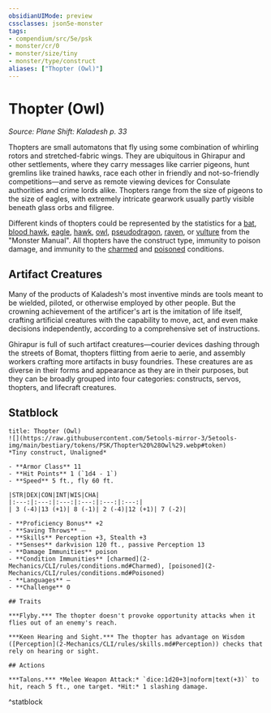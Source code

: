 ```yaml
---
obsidianUIMode: preview
cssclasses: json5e-monster
tags:
- compendium/src/5e/psk
- monster/cr/0
- monster/size/tiny
- monster/type/construct
aliases: ["Thopter (Owl)"]
---
```

# Thopter (Owl)
*Source: Plane Shift: Kaladesh p. 33*  

Thopters are small automatons that fly using some combination of whirling rotors and stretched-fabric wings. They are ubiquitous in Ghirapur and other settlements, where they carry messages like carrier pigeons, hunt gremlins like trained hawks, race each other in friendly and not-so-friendly competitions—and serve as remote viewing devices for Consulate authorities and crime lords alike. Thopters range from the size of pigeons to the size of eagles, with extremely intricate gearwork usually partly visible beneath glass orbs and filigree.

Different kinds of thopters could be represented by the statistics for a [bat](2-Mechanics/CLI/bestiary/beast/bat.md), [blood hawk](2-Mechanics/CLI/bestiary/beast/blood-hawk.md), [eagle](2-Mechanics/CLI/bestiary/beast/eagle.md), [hawk](2-Mechanics/CLI/bestiary/beast/hawk.md), [owl](2-Mechanics/CLI/bestiary/beast/owl.md), [pseudodragon](2-Mechanics/CLI/bestiary/dragon/pseudodragon.md), [raven](2-Mechanics/CLI/bestiary/beast/raven.md), or [vulture](2-Mechanics/CLI/bestiary/beast/vulture.md) from the "Monster Manual". All thopters have the construct type, immunity to poison damage, and immunity to the [charmed](2-Mechanics/CLI/rules/conditions.md#Charmed) and [poisoned](2-Mechanics/CLI/rules/conditions.md#Poisoned) conditions.

## Artifact Creatures

Many of the products of Kaladesh's most inventive minds are tools meant to be wielded, piloted, or otherwise employed by other people. But the crowning achievement of the artificer's art is the imitation of life itself, crafting artificial creatures with the capability to move, act, and even make decisions independently, according to a comprehensive set of instructions.

Ghirapur is full of such artifact creatures—courier devices dashing through the streets of Bomat, thopters flitting from aerie to aerie, and assembly workers crafting more artifacts in busy foundries. These creatures are as diverse in their forms and appearance as they are in their purposes, but they can be broadly grouped into four categories: constructs, servos, thopters, and lifecraft creatures.

## Statblock

```ad-statblock
title: Thopter (Owl)
![](https://raw.githubusercontent.com/5etools-mirror-3/5etools-img/main/bestiary/tokens/PSK/Thopter%20%28Owl%29.webp#token)
*Tiny construct, Unaligned*

- **Armor Class** 11
- **Hit Points** 1 (`1d4 - 1`)
- **Speed** 5 ft., fly 60 ft.

|STR|DEX|CON|INT|WIS|CHA|
|:---:|:---:|:---:|:---:|:---:|:---:|
| 3 (-4)|13 (+1)| 8 (-1)| 2 (-4)|12 (+1)| 7 (-2)|

- **Proficiency Bonus** +2
- **Saving Throws** ⏤
- **Skills** Perception +3, Stealth +3
- **Senses** darkvision 120 ft., passive Perception 13
- **Damage Immunities** poison
- **Condition Immunities** [charmed](2-Mechanics/CLI/rules/conditions.md#Charmed), [poisoned](2-Mechanics/CLI/rules/conditions.md#Poisoned)
- **Languages** —
- **Challenge** 0

## Traits

***Flyby.*** The thopter doesn't provoke opportunity attacks when it flies out of an enemy's reach.

***Keen Hearing and Sight.*** The thopter has advantage on Wisdom ([Perception](2-Mechanics/CLI/rules/skills.md#Perception)) checks that rely on hearing or sight.

## Actions

***Talons.*** *Melee Weapon Attack:* `dice:1d20+3|noform|text(+3)` to hit, reach 5 ft., one target. *Hit:* 1 slashing damage.
```
^statblock